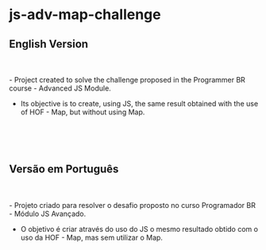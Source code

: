# js-adv-map-challenge

<h2>English Version</h2>
<br>
<br>
- Project created to solve the challenge proposed in the Programmer BR course - Advanced JS Module.

- Its objective is to create, using JS, the same result obtained with the use of HOF - Map, but without using Map.
<br>
<br>
<br>

<h2>Versão em Português</h2>
<br>
<br>
- Projeto criado para resolver o desafio proposto no curso Programador BR - Módulo JS Avançado.

- O objetivo é criar através do uso do JS o mesmo resultado obtido com o uso da HOF - Map, mas sem utilizar o Map. 
<br>
<br>
<br>

